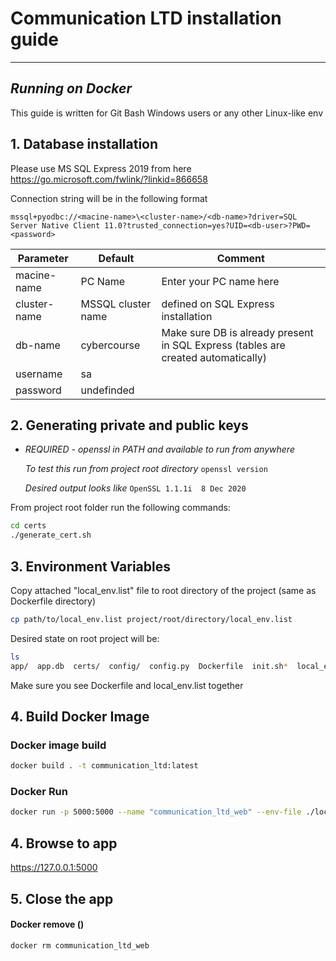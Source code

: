 # Communication LTD installation guide
***
## *Running on Docker* 
This guide is written for Git Bash Windows users or any other Linux-like env
## 1. Database installation
Please use MS SQL Express 2019 from here
https://go.microsoft.com/fwlink/?linkid=866658

Connection string will be in the following format
```
mssql+pyodbc://<macine-name>\<cluster-name>/<db-name>?driver=SQL Server Native Client 11.0?trusted_connection=yes?UID=<db-user>?PWD=<password>
```
 Parameter | Default | Comment 
 --- | --- | --- 
macine-name | PC Name | Enter your PC name here
cluster-name | MSSQL cluster name| defined on SQL Express installation
db-name | cybercourse | Make sure DB is already present in SQL Express (tables are created automatically)
username | sa | 
password | undefinded | 

## 2. Generating private and public keys
* *REQUIRED - openssl in PATH and available to run from anywhere*

    *To test this run from project root directory*
        ```
        openssl version
        ```

    *Desired output looks like*
        ```
        OpenSSL 1.1.1i  8 Dec 2020
        ```

From project root folder run the following commands:
```bash
cd certs
./generate_cert.sh
```

## 3. Environment Variables
Copy attached "local_env.list" file to root directory of the project (same as Dockerfile directory)
```bash
cp path/to/local_env.list project/root/directory/local_env.list
```

Desired state on root project will be:
```bash
ls
app/  app.db  certs/  config/  config.py  Dockerfile  init.sh*  local_env.list README.MD requirements.txt  run.py  sshd_config  utils/ 
```
Make sure you see Dockerfile and local_env.list together

## 4. Build Docker Image
### Docker image build
```bash
docker build . -t communication_ltd:latest
```

### Docker Run
```bash
docker run -p 5000:5000 --name "communication_ltd_web" --env-file ./local_env.list communication_ltd:latest
```

## 4. Browse to app
https://127.0.0.1:5000


## 5. Close the app
#### Docker remove ()
```bash
docker rm communication_ltd_web
```